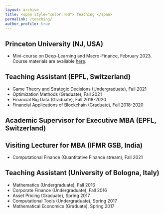 ```yaml
---
layout: archive
title: <span style="color:red"> Teaching </span>
permalink: /teaching/
author_profile: true
---
```


## Princeton University (NJ, USA)
* Mini-course on Deep-Learning and Macro-Finance, February 2023.
    Course materials are available [here](https://bcf.princeton.edu/events/mini-lecture-deep-learning-and-macrofinance/).

## Teaching Assistant (EPFL, Switzerland)
* Game Theory and Strategic Decisions (Undergraduate), Fall 2021
* Optimization Methods (Graduate), Fall 2021
* Financial Big Data (Graduate), Fall 2018-2020
* Financial Applications of Blockchain (Graduate), Fall 2018-2020

## Academic Supervisor for Executive MBA (EPFL, Switzerland)

## Visiting Lecturer for MBA (IFMR GSB, India)
* Computational Finance (Quantitative Finance stream), Fall 2021

## Teaching Assistant (University of Bologna, Italy)
* Mathematics (Undergraduate), Fall 2016
* Corporate Finance (Undergraduate), Fall 2016
* Asset Pricing (Graduate), Spring 2017
* Computational Tools (Undergraduate), Spring 2017
* Mathematical Economics (Graduate), Spring 2017


